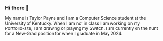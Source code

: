 ### Hi there 👋 
My name is Taylor Payne and I am a Computer Science student at the University of Kentucky. When I am not in class I am working on my Portfolio-site, I am drawing or playing my Switch.
I am currently on the hunt for a New-Grad position for when I graduate in May 2024.
<!--
**mentaldropouts/mentaldropouts** is a ✨ _special_ ✨ repository because its `README.md` (this file) appears on your GitHub profile.

Here are some ideas to get you started:

- 🔭 I’m currently working on ...
- 🌱 I’m currently learning ...
- 👯 I’m looking to collaborate on ...
- 🤔 I’m looking for help with ...
- 💬 Ask me about ...
- 📫 How to reach me: ...
- 😄 Pronouns: ...
- ⚡ Fun fact: ...
-->
